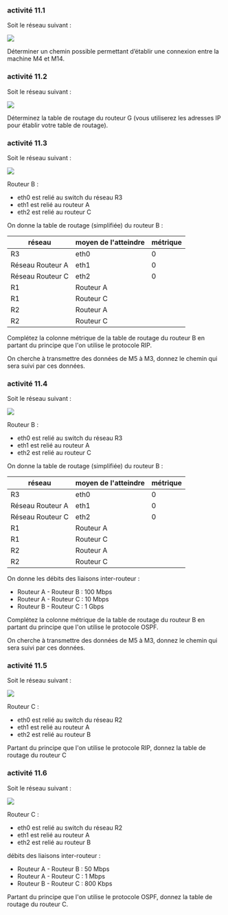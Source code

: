 ### activité 11.1

Soit le réseau suivant :

![](img/c11c_1.png)

Déterminer un chemin possible permettant d’établir une connexion entre la machine M4 et M14.

### activité 11.2

Soit le réseau suivant :

![](img/c11c_3.png)

Déterminez la table de routage du routeur G (vous utiliserez les adresses IP pour établir votre table de routage).

### activité 11.3

Soit le réseau suivant : 

![](img/c11a_1.png)

Routeur B :

- eth0 est relié au switch du réseau R3
- eth1 est relié au routeur A
- eth2 est relié au routeur C

On donne la table de routage (simplifiée) du routeur B :

| réseau | moyen de l'atteindre | métrique |
| --- | --- | --- |
|R3|eth0|0|
|Réseau Routeur A|eth1|0|
|Réseau Routeur C|eth2|0|
|R1|Routeur A||
|R1|Routeur C||
|R2|Routeur A||
|R2|Routeur C||

Complétez la colonne métrique de la table de routage du routeur B en partant du principe que l'on utilise le protocole RIP.

On cherche à transmettre des données de M5 à M3, donnez le chemin qui sera suivi par ces données.

### activité 11.4

Soit le réseau suivant : 

![](img/c11a_1.png)

Routeur B :

- eth0 est relié au switch du réseau R3
- eth1 est relié au routeur A
- eth2 est relié au routeur C

On donne la table de routage (simplifiée) du routeur B :

| réseau | moyen de l'atteindre | métrique |
| --- | --- | --- |
|R3|eth0|0|
|Réseau Routeur A|eth1|0|
|Réseau Routeur C|eth2|0|
|R1|Routeur A||
|R1|Routeur C||
|R2|Routeur A||
|R2|Routeur C||

On donne les débits des liaisons inter-routeur :

- Routeur A - Routeur B : 100 Mbps
- Routeur A - Routeur C : 10 Mbps
- Routeur B - Routeur C : 1 Gbps

Complétez la colonne métrique de la table de routage du routeur B en partant du principe que l'on utilise le protocole OSPF.

On cherche à transmettre des données de M5 à M3, donnez le chemin qui sera suivi par ces données.

### activité 11.5

Soit le réseau suivant : 

![](img/c11a_1.png)

Routeur C :

- eth0 est relié au switch du réseau R2
- eth1 est relié au routeur A
- eth2 est relié au routeur B

Partant du principe que l'on utilise le protocole RIP, donnez la table de routage du routeur C

### activité 11.6

Soit le réseau suivant : 

![](img/c11a_1.png)

Routeur C :

- eth0 est relié au switch du réseau R2
- eth1 est relié au routeur A
- eth2 est relié au routeur B

débits des liaisons inter-routeur :

- Routeur A - Routeur B : 50 Mbps
- Routeur A - Routeur C : 1 Mbps
- Routeur B - Routeur C : 800 Kbps

Partant du principe que l'on utilise le protocole OSPF, donnez la table de routage du routeur C.